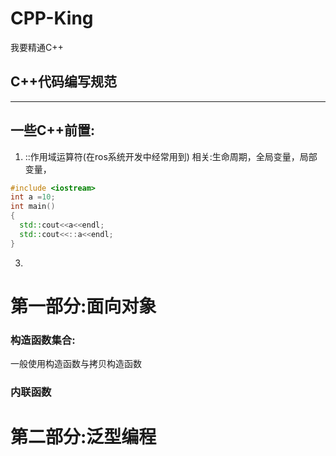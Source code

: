 # CPP-King
我要精通C++
## C++代码编写规范
---
## 一些C++前置:
1. ::作用域运算符(在ros系统开发中经常用到)
相关:生命周期，全局变量，局部变量，
```cpp
#include <iostream>
int a =10;
int main()
{
  std::cout<<a<<endl;
  std::cout<<::a<<endl;
}
```
3.
# 第一部分:面向对象
### 构造函数集合:
一般使用构造函数与拷贝构造函数 
### 内联函数

# 第二部分:泛型编程
